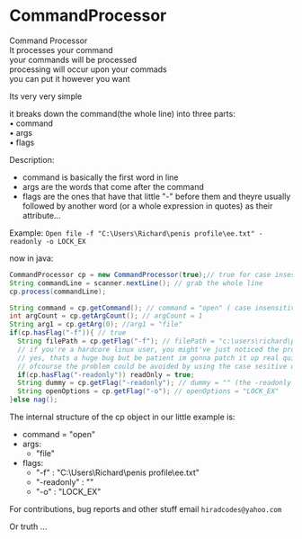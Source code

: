 # CommandProcessor
Command Processor<br>
It processes your command<br>
your commands will be processed<br>
processing will occur upon your commads<br>
you can put it however you want <br>

Its very very simple

it breaks down the command(the whole line) into three parts:<br>
&bull; command<br>
&bull; args<br>
&bull; flags

Description:
- command is basically the first word in line
- args are the words that come after the command
- flags are the ones that have that little "-" before them and theyre usually followed by another word (or a whole expression in quotes) as their attribute...

Example:
`Open file -f "C:\Users\Richard\penis profile\ee.txt" -readonly -o LOCK_EX`

now in java:
```java
CommandProcessor cp = new CommandProcessor(true);// true for case insesitive, false or nothing for case sesitive
String commandLine = scanner.nextLine(); // grab the whole line
cp.process(commandLine);

String command = cp.getCommand(); // command = "open" ( case insensitive! so everything becomes lowercase )
int argCount = cp.getArgCount(); // argCount = 1
String arg1 = cp.getArg(0); //arg1 = "file"
if(cp.hasFlag("-f")){ // true
  String filePath = cp.getFlag("-f"); // filePath = "c:\users\richard\penis profile\ee.txt" (everything inside the quotes, basically)
  // if you're a hardcore linux user, you might've just noticed the problem here. well.... 
  // yes, thats a huge bug but be patient im gonna patch it up real quick!
  // ofcourse the problem could be avoided by using the case sesitive option but still, that sucks.
  if(cp.hasFlag("-readonly")) readOnly = true;
  String dummy = cp.getFlag("-readonly"); // dummy = "" (the -readonly flag basically doesnt have any attributes *shrug*)
  String openOptions = cp.getFlag("-o"); // openOptions = "LOCK_EX" 
}else nag();

```

The internal structure of the cp object in our little example is:
* command = "open"
* args:
  * "file"
* flags:
  * "-f" : "C:\Users\Richard\penis profile\ee.txt"
  * "-readonly" : ""
  * "-o" : "LOCK_EX"



For contributions, bug reports and other stuff email `hiradcodes@yahoo.com`

Or truth ...
